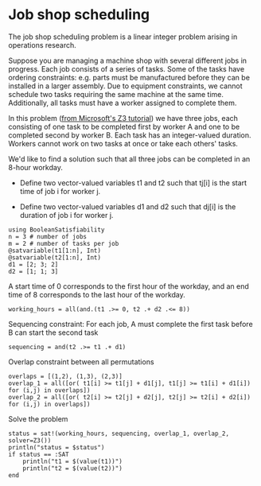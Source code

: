 
# Job shop scheduling

The job shop scheduling problem is a linear integer problem arising in operations research.

Suppose you are managing a machine shop with several different jobs in progress.
Each job consists of a series of tasks. Some of the tasks have ordering constraints: e.g. parts must be manufactured before they can be installed in a larger assembly.
Due to equipment constraints, we cannot schedule two tasks requiring the same machine at the same time. Additionally, all tasks must have a worker assigned to complete them.

In this problem ([from Microsoft's Z3 tutorial](https://microsoft.github.io/z3guide/docs/theories/Arithmetic/)) we have three jobs, each consisting of one task to be completed first by worker A and one to be completed second by worker B. Each task has an integer-valued duration. Workers cannot work on two tasks at once or take each others' tasks.

We'd like to find a solution such that all three jobs can be completed in an 8-hour workday.

* Define two vector-valued variables t1 and t2 such that tj[i] is the start time of job i for worker j.

* Define two vector-valued variables d1 and d2 such that dj[i] is the duration of job i for worker j.

```@example
using BooleanSatisfiability
n = 3 # number of jobs
m = 2 # number of tasks per job
@satvariable(t1[1:n], Int)
@satvariable(t2[1:n], Int)
d1 = [2; 3; 2]
d2 = [1; 1; 3]
```
A start time of 0 corresponds to the first hour of the workday, and an end time of 8 corresponds to the last hour of the workday.
```@example
working_hours = all(and.(t1 .>= 0, t2 .+ d2 .<= 8))
```

Sequencing constraint: For each job, A must complete the first task before B can start the second task
```@example
sequencing = and(t2 .>= t1 .+ d1)
```

Overlap constraint between all permutations
```@example
overlaps = [(1,2), (1,3), (2,3)]
overlap_1 = all([or( t1[i] >= t1[j] + d1[j], t1[j] >= t1[i] + d1[i]) for (i,j) in overlaps])
overlap_2 = all([or( t2[i] >= t2[j] + d2[j], t2[j] >= t2[i] + d2[i]) for (i,j) in overlaps])
```

Solve the problem
```@example
status = sat!(working_hours, sequencing, overlap_1, overlap_2, solver=Z3())
println("status = $status")
if status == :SAT
    println("t1 = $(value(t1))")
    println("t2 = $(value(t2))")
end
```